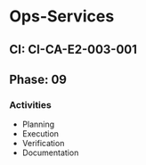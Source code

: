 # Ops-Services

## CI: CI-CA-E2-003-001
## Phase: 09

### Activities
- Planning
- Execution
- Verification
- Documentation

